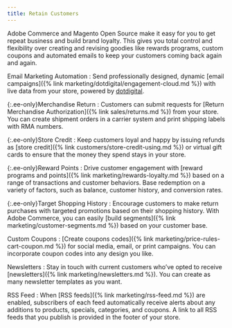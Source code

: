 ```yaml
---
title: Retain Customers
---
```


Adobe Commerce and Magento Open Source make it easy for you to get repeat business and build brand loyalty. This gives you total control and flexibility over creating and revising goodies like rewards programs, custom coupons and automated emails to keep your customers coming back again and again.

Email Marketing Automation
:  Send professionally designed, dynamic [email campaigns]({% link marketing/dotdigital/engagement-cloud.md %}) with live data from your store, powered by [dotdigital][1].

{:.ee-only}Merchandise Return
:  Customers can submit requests for [Return Merchandise Authorization]({% link sales/returns.md %}) from your store. You can create shipment orders in a carrier system and print shipping labels with RMA numbers.

{:.ee-only}Store Credit
:  Keep customers loyal and happy by issuing refunds as [store credit]({% link customers/store-credit-using.md %}) or virtual gift cards to ensure that the money they spend stays in your store.

{:.ee-only}Reward Points
:  Drive customer engagement with [reward programs and points]({% link marketing/rewards-loyalty.md %}) based on a range of transactions and customer behaviors. Base redemption on a variety of factors, such as balance, customer history, and conversion rates.

{:.ee-only}Target Shopping History
:  Encourage customers to make return purchases with targeted promotions based on their shopping history. With Adobe Commerce, you can easily [build segments]({% link marketing/customer-segments.md %}) based on your customer base.

Custom Coupons
:  [Create coupons codes]({% link marketing/price-rules-cart-coupon.md %}) for social media, email, or print campaigns. You can incorporate coupon codes into any design you like.

Newsletters
:  Stay in touch with current customers who’ve opted to receive [newsletters]({% link marketing/newsletters.md %}). You can create as many newsletter templates as you want.

RSS Feed
:  When [RSS feeds]({% link marketing/rss-feed.md %}) are enabled, subscribers of each feed automatically receive alerts about any additions to products, specials, categories, and coupons. A link to all RSS feeds that you publish is provided in the footer of your store.

[1]: https://dotdigital.com/
